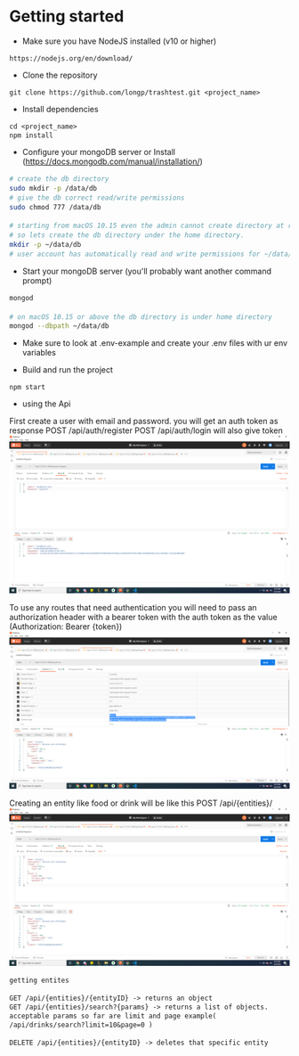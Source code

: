 
# Getting started
- Make sure you have NodeJS installed (v10 or higher)
```
https://nodejs.org/en/download/
```
- Clone the repository
```
git clone https://github.com/longp/trashtest.git <project_name>
```
- Install dependencies
```
cd <project_name>
npm install
```
- Configure your mongoDB server or Install (https://docs.mongodb.com/manual/installation/)
```bash
# create the db directory
sudo mkdir -p /data/db
# give the db correct read/write permissions
sudo chmod 777 /data/db

# starting from macOS 10.15 even the admin cannot create directory at root
# so lets create the db directory under the home directory.
mkdir -p ~/data/db
# user account has automatically read and write permissions for ~/data/db.
```
- Start your mongoDB server (you'll probably want another command prompt)
```bash
mongod

# on macOS 10.15 or above the db directory is under home directory
mongod --dbpath ~/data/db
```
- Make sure to look at .env-example and create your .env files with ur env variables

- Build and run the project
```
npm start
```



- using the Api 

First create a user with email and password. you will get an auth token as response
POST /api/auth/register
POST /api/auth/login will also give token
![first test](https://github.com/longp/trashtest/blob/master/readme_img/1.png?raw=true)


To use any routes that need authentication you will need to pass an authorization header with a bearer token with the auth token as the value (Authorization: Bearer {token})
![first test](https://github.com/longp/trashtest/blob/master/readme_img/3.png?raw=true)

Creating an entity like food or drink will be like this
POST /api/{entities}/
![first test](https://github.com/longp/trashtest/blob/master/readme_img/2.png?raw=true)

```
getting entites

GET /api/{entities}/{entityID} -> returns an object
GET /api/{entities}/search?{params} -> returns a list of objects. acceptable params so far are limit and page example( /api/drinks/search?limit=10&page=0 )

DELETE /api/{entities}/{entityID} -> deletes that specific entity

```
